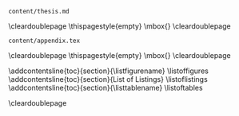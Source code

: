 ``` {.include}
content/thesis.md
```

\cleardoublepage
\thispagestyle{empty}
\mbox{}
\cleardoublepage

``` {.include}
content/appendix.tex
```

\cleardoublepage
\thispagestyle{empty}
\mbox{}
\cleardoublepage

\addcontentsline{toc}{section}{\listfigurename}
\listoffigures
\addcontentsline{toc}{section}{List of Listings}
\listoflistings
\addcontentsline{toc}{section}{\listtablename}
\listoftables

\cleardoublepage

